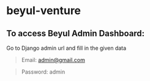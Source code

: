 # beyul-venture

## To access Beyul Admin Dashboard:

Go to Django admin url and fill in the given data

> Email: admin@gmail.com

> Password: admin
